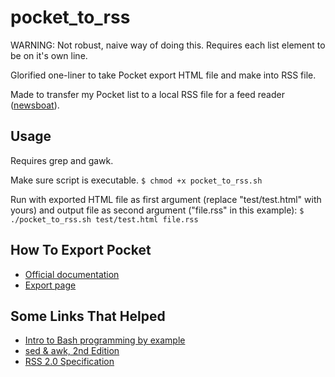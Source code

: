 # pocket_to_rss

WARNING: Not robust, naive way of doing this. Requires each list element to be on it's own line.

Glorified one-liner to take Pocket export HTML file and make into RSS file.

Made to transfer my Pocket list to a local RSS file for a feed reader ([newsboat](https://newsboat.org/)).

## Usage

Requires grep and gawk.

Make sure script is executable.
`$ chmod +x pocket_to_rss.sh`

Run with exported HTML file as first argument (replace "test/test.html" with yours) and output file as second argument ("file.rss" in this example):
`$ ./pocket_to_rss.sh test/test.html file.rss`

## How To Export Pocket

- [Official documentation](https://help.getpocket.com/article/1015-exporting-your-pocket-list)
- [Export page](https://getpocket.com/export)

## Some Links That Helped

- [Intro to Bash programming by example](http://matt.might.net/articles/bash-by-example/)
- [sed & awk, 2nd Edition](http://shop.oreilly.com/product/9781565922259.do)
- [RSS 2.0 Specification](https://validator.w3.org/feed/docs/rss2.html)
